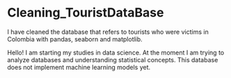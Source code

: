 # Cleaning_TouristDataBase
I have cleaned the database that refers to tourists who were victims in Colombia with pandas, seaborn and matplotlib.

Hello! I am starting my studies in data science. At the moment I am trying to analyze databases and understanding statistical concepts. 
This database does not implement machine learning models yet.
